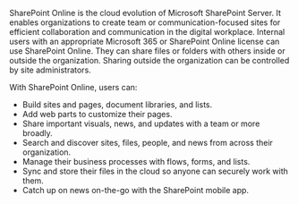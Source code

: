 SharePoint Online is the cloud evolution of Microsoft SharePoint Server. It enables organizations to create team or communication-focused sites for efficient collaboration and communication in the digital workplace. Internal users with an appropriate Microsoft 365 or SharePoint Online license can use SharePoint Online. They can share files or folders with others inside or outside the organization. Sharing outside the organization can be controlled by site administrators. 

With SharePoint Online, users can:  
- Build sites and pages, document libraries, and lists. 
- Add web parts to customize their pages. 
- Share important visuals, news, and updates with a team or more broadly. 
- Search and discover sites, files, people, and news from across their organization. 
- Manage their business processes with flows, forms, and lists. 
- Sync and store their files in the cloud so anyone can securely work with them. 
- Catch up on news on-the-go with the SharePoint mobile app. 
